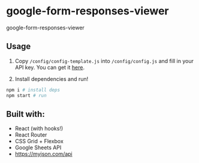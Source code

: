 # google-form-responses-viewer
google-form-responses-viewer

Usage
---

1. Copy `/config/config-template.js` into `/config/config.js` and fill in your API key. You can get it [here](https://developers.google.com/sheets/api/guides/authorizing#APIKey).

2. Install dependencies and run!
```bash
npm i # install deps
npm start # run
```


Built with:
---

- React (with hooks!)
- React Router
- CSS Grid + Flexbox
- Google Sheets API
- https://myjson.com/api
